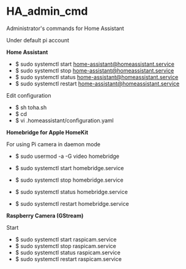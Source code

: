 # HA_admin_cmd
Administrator's commands for Home Assistant

Under default pi account

**Home Assistant**

- $ sudo systemctl start home-assistant@homeassistant.service
- $ sudo systemctl stop home-assistant@homeassistant.service
- $ sudo systemctl status home-assistant@homeassistant.service
- $ sudo systemctl restart home-assistant@homeassistant.service

Edit configuration

- $ sh toha.sh
- $ cd 
- $ vi .homeassistant/configuration.yaml


**Homebridge for Apple HomeKit**

For using Pi camera in daemon mode
- $ sudo usermod -a -G video homebridge

- $ sudo systemctl start homebridge.service
- $ sudo systemctl stop homebridge.service
- $ sudo systemctl status homebridge.service
- $ sudo systemctl restart homebridge.service


**Raspberry Camera (GStream)**

Start

- $ sudo systemctl start raspicam.service
- $ sudo systemctl stop raspicam.service
- $ sudo systemctl status raspicam.service
- $ sudo systemctl restart raspicam.service
